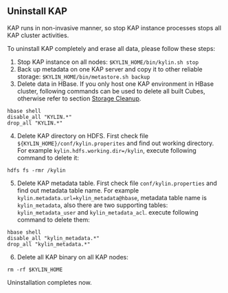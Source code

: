 ## Uninstall KAP
KAP runs in non-invasive manner, so stop KAP instance processes stops all KAP cluster activities.

To uninstall KAP completely and erase all data, please follow these steps:

1. Stop KAP instance on all nodes: `$KYLIN_HOME/bin/kylin.sh stop`
2. Back up metadata on one KAP server and copy it to other reliable storage: `$KYLIN_HOME/bin/metastore.sh backup`
3. Delete data in HBase. If you only host one KAP environment in HBase cluster, following commands can be used to delete all built Cubes, otherwise refer to section [Storage Cleanup](../operation/storage_cleanup.en.md).

  ```
  hbase shell
  disable_all "KYLIN.*"
  drop_all "KYLIN.*"
  ```

4. Delete KAP directory on HDFS. First check file `${KYLIN_HOME}/conf/kylin.properites` and find out working directory. For example `kylin.hdfs.working.dir=/kylin`, execute following command to delete it:

  ```
  hdfs fs -rmr /kylin
  ```

5. Delete KAP metadata table. First check file `conf/kylin.properties` and find out metadata table name. For example `kylin.metadata.url=kylin_metadata@hbase`, metadata table name is `kylin_metadata`, also there are two supporting tables: `kylin_metadata_user` and `kylin_metadata_acl`. execute following command to delete them:

  ```
  hbase shell
  disable_all "kylin_metadata.*"
  drop_all "kylin_metadata.*"

  ```

6. Delete all KAP binary on all KAP nodes:
```
rm -rf $KYLIN_HOME
```

Uninstallation completes now.
